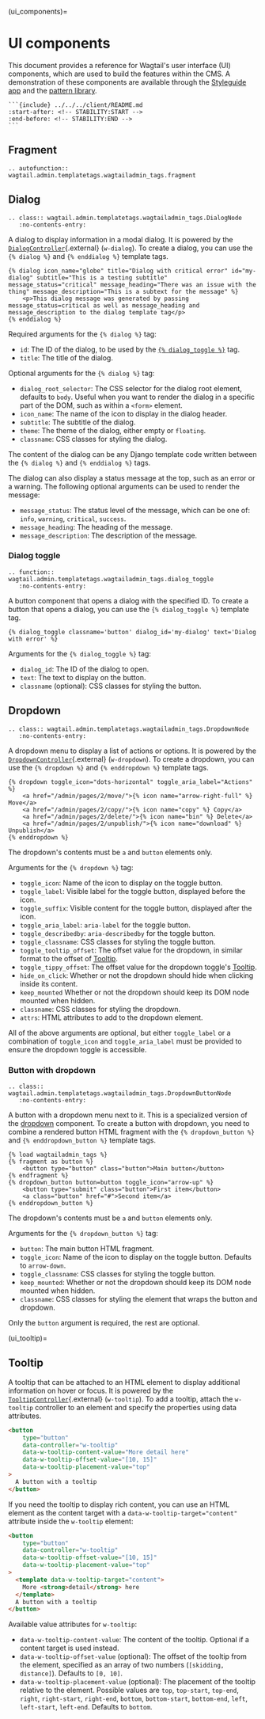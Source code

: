 (ui_components)=

# UI components

This document provides a reference for Wagtail's user interface (UI) components, which are used to build the features within the CMS. A demonstration of these components are available through the [Styleguide app](styleguide) and the [pattern library](pattern_library).

````{note}
```{include} ../../../client/README.md
:start-after: <!-- STABILITY:START -->
:end-before: <!-- STABILITY:END -->
```
````

## Fragment

```{eval-rst}
.. autofunction:: wagtail.admin.templatetags.wagtailadmin_tags.fragment
```

## Dialog

```{eval-rst}
.. class:: wagtail.admin.templatetags.wagtailadmin_tags.DialogNode
   :no-contents-entry:
```

A dialog to display information in a modal dialog. It is powered by the [`DialogController`](./client/classes/controllers_DialogController.DialogController.html){.external} (`w-dialog`). To create a dialog, you can use the `{% dialog %}` and `{% enddialog %}` template tags.

```html+django
{% dialog icon_name="globe" title="Dialog with critical error" id="my-dialog" subtitle="This is a testing subtitle" message_status="critical" message_heading="There was an issue with the thing" message_description="This is a subtext for the message" %}
    <p>This dialog message was generated by passing message_status=critical as well as message_heading and message_description to the dialog template tag</p>
{% enddialog %}
```

Required arguments for the `{% dialog %}` tag:

- `id`: The ID of the dialog, to be used by the [`{% dialog_toggle %}`](dialog_toggle) tag.
- `title`: The title of the dialog.

Optional arguments for the `{% dialog %}` tag:

- `dialog_root_selector`: The CSS selector for the dialog root element, defaults to `body`. Useful when you want to render the dialog in a specific part of the DOM, such as within a `<form>` element.
- `icon_name`: The name of the icon to display in the dialog header.
- `subtitle`: The subtitle of the dialog.
- `theme`: The theme of the dialog, either empty or `floating`.
- `classname`: CSS classes for styling the dialog.

The content of the dialog can be any Django template code written between the `{% dialog %}` and `{% enddialog %}` tags.

The dialog can also display a status message at the top, such as an error or a warning. The following optional arguments can be used to render the message:

- `message_status`: The status level of the message, which can be one of: `info`, `warning`, `critical`, `success`.
- `message_heading`: The heading of the message.
- `message_description`: The description of the message.

### Dialog toggle

```{eval-rst}
.. function:: wagtail.admin.templatetags.wagtailadmin_tags.dialog_toggle
   :no-contents-entry:
```

A button component that opens a dialog with the specified ID. To create a button that opens a dialog, you can use the `{% dialog_toggle %}` template tag.

```html+django
{% dialog_toggle classname='button' dialog_id='my-dialog' text='Dialog with error' %}
```

Arguments for the `{% dialog_toggle %}` tag:

- `dialog_id`: The ID of the dialog to open.
- `text`: The text to display on the button.
- `classname` (optional): CSS classes for styling the button.

## Dropdown

```{eval-rst}
.. class:: wagtail.admin.templatetags.wagtailadmin_tags.DropdownNode
   :no-contents-entry:
```

A dropdown menu to display a list of actions or options. It is powered by the [`DropdownController`](./client/classes/controllers_DropdownController.DropdownController.html){.external} (`w-dropdown`). To create a dropdown, you can use the `{% dropdown %}` and `{% enddropdown %}` template tags.

```html+django
{% dropdown toggle_icon="dots-horizontal" toggle_aria_label="Actions" %}
    <a href="/admin/pages/2/move/">{% icon name="arrow-right-full" %} Move</a>
    <a href="/admin/pages/2/copy/">{% icon name="copy" %} Copy</a>
    <a href="/admin/pages/2/delete/">{% icon name="bin" %} Delete</a>
    <a href="/admin/pages/2/unpublish/">{% icon name="download" %} Unpublish</a>
{% enddropdown %}
```

The dropdown's contents must be `a` and `button` elements only.

Arguments for the `{% dropdown %}` tag:

- `toggle_icon`: Name of the icon to display on the toggle button.
- `toggle_label`: Visible label for the toggle button, displayed before the icon.
- `toggle_suffix`: Visible content for the toggle button, displayed after the icon.
- `toggle_aria_label`: `aria-label` for the toggle button.
- `toggle_describedby`: `aria-describedby` for the toggle button.
- `toggle_classname`: CSS classes for styling the toggle button.
- `toggle_tooltip_offset`: The offset value for the dropdown, in similar format to the offset of [Tooltip](ui_tooltip).
- `toggle_tippy_offset`: The offset value for the dropdown toggle's [Tooltip](ui_tooltip).
- `hide_on_click`: Whether or not the dropdown should hide when clicking inside its content.
- `keep_mounted` Whether or not the dropdown should keep its DOM node mounted when hidden.
- `classname`: CSS classes for styling the dropdown.
- `attrs`: HTML attributes to add to the dropdown element.

All of the above arguments are optional, but either `toggle_label` or a combination of `toggle_icon` and `toggle_aria_label` must be provided to ensure the dropdown toggle is accessible.

### Button with dropdown

```{eval-rst}
.. class:: wagtail.admin.templatetags.wagtailadmin_tags.DropdownButtonNode
   :no-contents-entry:
```

A button with a dropdown menu next to it. This is a specialized version of the [dropdown](DropdownNode) component. To create a button with dropdown, you need to combine a rendered button HTML fragment with the `{% dropdown_button %}` and `{% enddropdown_button %}` template tags.

```html+django
{% load wagtailadmin_tags %}
{% fragment as button %}
    <button type="button" class="button">Main button</button>
{% endfragment %}
{% dropdown_button button=button toggle_icon="arrow-up" %}
    <button type="submit" class="button">First item</button>
    <a class="button" href="#">Second item</a>
{% enddropdown_button %}
```

The dropdown's contents must be `a` and `button` elements only.

Arguments for the `{% dropdown_button %}` tag:

- `button`: The main button HTML fragment.
- `toggle_icon`: Name of the icon to display on the toggle button. Defaults to `arrow-down`.
- `toggle_classname`: CSS classes for styling the toggle button.
- `keep_mounted`: Whether or not the dropdown should keep its DOM node mounted when hidden.
- `classname`: CSS classes for styling the element that wraps the button and dropdown.

Only the `button` argument is required, the rest are optional.

(ui_tooltip)=

## Tooltip

A tooltip that can be attached to an HTML element to display additional information on hover or focus. It is powered by the [`TooltipController`](./client/classes/controllers_TooltipController.TooltipController.html){.external} (`w-tooltip`). To add a tooltip, attach the `w-tooltip` controller to an element and specify the properties using data attributes.

```html
<button
    type="button"
    data-controller="w-tooltip"
    data-w-tooltip-content-value="More detail here"
    data-w-tooltip-offset-value="[10, 15]"
    data-w-tooltip-placement-value="top"
>
  A button with a tooltip
</button>
```

If you need the tooltip to display rich content, you can use an HTML element as the content target with a `data-w-tooltip-target="content"` attribute inside the `w-tooltip` element:

```html
<button
    type="button"
    data-controller="w-tooltip"
    data-w-tooltip-offset-value="[10, 15]"
    data-w-tooltip-placement-value="top"
>
  <template data-w-tooltip-target="content">
    More <strong>detail</strong> here
  </template>
  A button with a tooltip
</button>
```

Available value attributes for `w-tooltip`:

- `data-w-tooltip-content-value`: The content of the tooltip. Optional if a content target is used instead.
- `data-w-tooltip-offset-value` (optional): The offset of the tooltip from the element, specified as an array of two numbers (`[skidding, distance]`). Defaults to `[0, 10]`.
- `data-w-tooltip-placement-value` (optional): The placement of the tooltip relative to the element. Possible values are `top`, `top-start`, `top-end`, `right`, `right-start`, `right-end`, `bottom`, `bottom-start`, `bottom-end`, `left`, `left-start`, `left-end`. Defaults to `bottom`.
